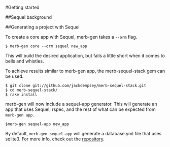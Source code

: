 #Getting started

##Sequel background



##Generating a project with Sequel

To create a core app with Sequel, merb-gen takes a `--orm` flag.

    $ merb-gen core --orm sequel new_app

This will build the desired application, but falls a little short when it comes to bells and whistles.
    
To achieve results similar to merb-gen app, the merb-sequel-stack gem can be used.

    $ git clone git://github.com/jackdempsey/merb-sequel-stack.git
    $ cd merb-sequel-stack/
    $ rake install
    
merb-gen will now include a sequel-app generator.
This will generate an app that uses Sequel, rspec, and the rest of what can be expected from `merb-gen app`.
    
    $merb-gen sequel-app new_app
    
By default, `merb-gen sequel-app` will generate a database.yml file that uses sqlite3.
For more info, check out the [repository][].


[repository]:       http://github.com/jackdempsey/merb-sequel-stack/tree